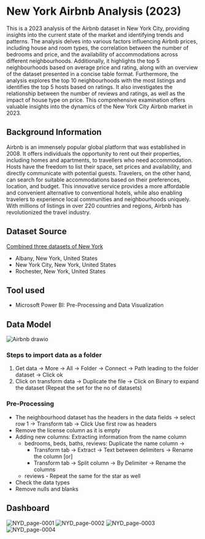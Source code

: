 # New York Airbnb Analysis (2023)

This is a 2023 analysis of the Airbnb dataset in New York City, providing insights into the current state of the market and identifying trends and patterns. The analysis delves into various factors influencing Airbnb prices, including house and room types, the correlation between the number of bedrooms and price, and the availability of accommodations across different neighbourhoods. Additionally, it highlights the top 5 neighbourhoods based on average price and rating, along with an overview of the dataset presented in a concise table format. Furthermore, the analysis explores the top 10 neighbourhoods with the most listings and identifies the top 5 hosts based on ratings. It also investigates the relationship between the number of reviews and ratings, as well as the impact of house type on price. This comprehensive examination offers valuable insights into the dynamics of the New York City Airbnb market in 2023.

## Background Information

Airbnb is an immensely popular global platform that was established in 2008. It offers individuals the opportunity to rent out their properties, including homes and apartments, to travellers who need accommodation. Hosts have the freedom to list their space, set prices and availability, and directly communicate with potential guests. Travelers, on the other hand, can search for suitable accommodations based on their preferences, location, and budget. This innovative service provides a more affordable and convenient alternative to conventional hotels, while also enabling travelers to experience local communities and neighbourhoods uniquely. With millions of listings in over 220 countries and regions, Airbnb has revolutionized the travel industry.

## Dataset Source
[Combined three datasets of New York](http://insideairbnb.com/get-the-data/) 
- Albany, New York, United States
- New York City, New York, United States
- Rochester, New York, United States

## Tool used
* Microsoft Power BI: Pre-Processing and Data Visualization

## Data Model
![Airbnb drawio](https://github.com/karlyndiary/Airbnb-Tableau-Dashboard/assets/116041695/98fba150-dd43-4057-b950-d93ec33ec8ad)

### Steps to import data as a folder
1. Get data -> More -> All -> Folder -> Connect -> Path leading to the folder dataset -> Click ok
2. Click on transform data -> Duplicate the file -> Click on Binary to expand the dataset (Repeat the set for the no of datasets)

### Pre-Processing
- The neighbourhood dataset has the headers in the data fields -> select row 1 -> Transform tab -> Click Use first row as headers
- Remove the license column as it is empty
- Adding new columns: Extracting information from the name column
    - bedrooms, beds, baths, reviews: Duplicate the name column ->
        - Transform tab -> Extract -> Text between delimiters -> Rename the column [or]
        - Transform tab -> Split column -> By Delimiter -> Rename the columns
    - reviews - Repeat the same for the star as well
- Check the data types
- Remove nulls and blanks

## Dashboard
![NYD_page-0001](https://github.com/karlyndiary/New-York-AirBnB-Dashboard/assets/116041695/f02a5410-2598-4489-8de3-a062c72a2a13)
![NYD_page-0002](https://github.com/karlyndiary/New-York-AirBnB-Dashboard/assets/116041695/e8e0eed9-e8c0-483f-9b6b-7d11a96bf9d9)
![NYD_page-0003](https://github.com/karlyndiary/New-York-AirBnB-Dashboard/assets/116041695/18cd8028-2191-46de-a41d-f584c9857408)
![NYD_page-0004](https://github.com/karlyndiary/New-York-AirBnB-Dashboard/assets/116041695/6295d9a8-7852-48f1-9a6b-0d46a1b08fa2)
